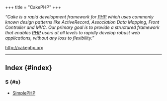 +++
title = "CakePHP"
+++

_“Cake is a rapid development framework for <abbr title="Hypertext Preprocessor">PHP</abbr> which uses commonly known design patterns like ActiveRecord, Association Data Mapping, Front Controller and MVC. Our primary goal is to provide a structured framework that enables <abbr title="Hypertext Preprocessor">PHP</abbr> users at all levels to rapidly develop robust web applications, without any loss to flexibility.”_

<http://cakephp.org>

<div id="alphaindex">

---

## Index {#index}

### S {#s}

- [SimplePHP](@/wiki/plugins/cakephp/simplepie_module.md)

</div>
